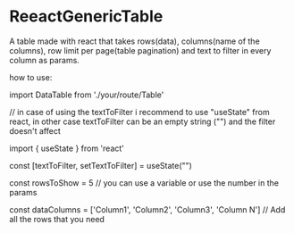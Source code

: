# ReeactGenericTable
A table made with react that takes rows(data), columns(name of the columns), row limit per page(table pagination) and text to filter in every column as params.


how to use:

import DataTable from './your/route/Table'

// in case of using the textToFilter i recommend to use "useState" from react, in other case textToFilter can be an empty string ("") and the filter doesn't affect

import { useState } from 'react'

const [textToFilter, setTextToFilter] = useState("")


const rowsToShow = 5 // you can use a variable or use the number in the params

const dataColumns = ['Column1', 'Column2', 'Column3', 'Column N']  // Add all the rows that you need

<DataTable
    data={dataArray}
    columns={ColumnsNameArray}
    rowsLimitPerPage={rowsToShow}
    textToFilter={textToFilter}
/>
